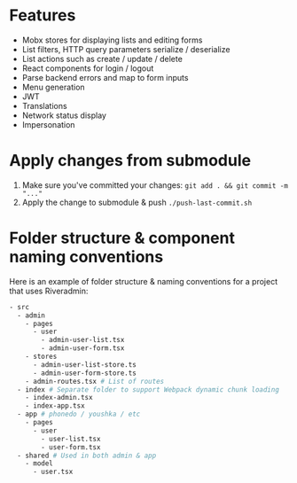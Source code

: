 # Features

- Mobx stores for displaying lists and editing forms
- List filters, HTTP query parameters serialize / deserialize
- List actions such as create / update / delete
- React components for login / logout
- Parse backend errors and map to form inputs
- Menu generation
- JWT
- Translations
- Network status display
- Impersonation

# Apply changes from submodule

1. Make sure you've committed your changes: `git add . && git commit -m "..."`
2. Apply the change to submodule & push `./push-last-commit.sh`

# Folder structure & component naming conventions

Here is an example of folder structure & naming conventions for a project that uses Riveradmin:

```bash
- src
  - admin
    - pages
      - user
        - admin-user-list.tsx
        - admin-user-form.tsx
    - stores
      - admin-user-list-store.ts
      - admin-user-form-store.ts
    - admin-routes.tsx # List of routes
  - index # Separate folder to support Webpack dynamic chunk loading
    - index-admin.tsx
    - index-app.tsx
  - app # phonedo / youshka / etc
    - pages
      - user
        - user-list.tsx
        - user-form.tsx
  - shared # Used in both admin & app
    - model
      - user.tsx

```
